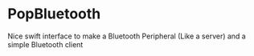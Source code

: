 PopBluetooth
===================
Nice swift interface to make a Bluetooth Peripheral (Like a server) and a simple Bluetooth client

